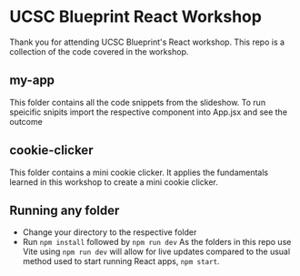 # UCSC Blueprint React Workshop

Thank you for attending UCSC Blueprint's React workshop. This repo is a collection of the code covered in the workshop.

## my-app
This folder contains all the code snippets from the slideshow. To run speicific snipits import the respective component into App.jsx and see the outcome

## cookie-clicker
This folder contains a mini cookie clicker. It applies the fundamentals learned in this workshop to create a mini cookie clicker.

## Running any folder
* Change your directory to the respective folder
* Run `npm install` followed by `npm run dev`
As the folders in this repo use Vite using `npm run dev` will allow for live updates compared to the usual method used to start running React apps, `npm start`.
